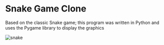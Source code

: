 # Snake Game Clone
Based on the classic Snake game; this program was written in Python and uses the Pygame library to display the graphics

![snake](https://user-images.githubusercontent.com/69723902/173876900-c8e6d06d-1fcb-479c-9148-7c74896372c9.png)
